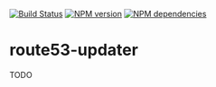 [![Build Status](https://secure.travis-ci.org/michaelwittig/node-route53-updater.png)](http://travis-ci.org/michaelwittig/node-route53-updater)
[![NPM version](https://badge.fury.io/js/route53-updater.png)](http://badge.fury.io/js/route53-updater)
[![NPM dependencies](https://david-dm.org/michaelwittig/node-route53-updater.png)](https://david-dm.org/michaelwittig/node-route53-updater)

# route53-updater

TODO
